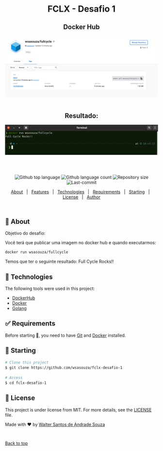 <div align="center" id="top"> 
  <h1>FCLX - Desafio 1</h1>
  <h2>Docker Hub</h2>
  <img src="./docker-hub.png" alt="Fclx Desafio 1" />
  <br>
  <br>
  <h2>Resultado:</h2>
    <img src="./result.png" alt="Fclx Desafio 1" />
  <br>
  <br>

&#xa0;

  <!-- <a href="https://fclxdesafio1.netlify.app">Demo</a> -->
</div>

<p align="center">
  <img alt="Github top language" src="https://img.shields.io/github/languages/top/wsasouza/fclx-desafio-1?color=56BEB8">

  <img alt="Github language count" src="https://img.shields.io/github/languages/count/wsasouza/fclx-desafio-1?color=56BEB8">

  <img alt="Repository size" src="https://img.shields.io/github/repo-size/wsasouza/fclx-desafio-1?color=56BEB8">

  <img alt="Last-commit" src="https://img.shields.io/github/last-commit/wsasouza/fclx-desafio-1?color=56BEB8">
  
</p>

<p align="center">
  <a href="#dart-about">About</a> &#xa0; | &#xa0; 
  <a href="#sparkles-features">Features</a> &#xa0; | &#xa0;
  <a href="#rocket-technologies">Technologies</a> &#xa0; | &#xa0;
  <a href="#white_check_mark-requirements">Requirements</a> &#xa0; | &#xa0;
  <a href="#checkered_flag-starting">Starting</a> &#xa0; | &#xa0;
  <a href="#memo-license">License</a> &#xa0; | &#xa0;
  <a href="https://github.com/wsasouza" target="_blank">Author</a>
</p>

<br>

## :dart: About

Objetivo do desafio:

Você terá que publicar uma imagem no docker hub e quando executarmos:

```bash
docker run wsasouza/fullcycle
```

Temos que ter o seguinte resultado: Full Cycle Rocks!!

## :rocket: Technologies

The following tools were used in this project:

- [DockerHub](https://hub.docker.com/r/wsasouza/fullcycle)
- [Docker](https://www.docker.com/)
- [Golang](https://go.dev/)

## :white_check_mark: Requirements

Before starting :checkered_flag:, you need to have [Git](https://git-scm.com) and [Docker](https://www.docker.com/) installed.

## :checkered_flag: Starting

```bash
# Clone this project
$ git clone https://github.com/wsasouza/fclx-desafio-1

# Access
$ cd fclx-desafio-1

```

## :memo: License

This project is under license from MIT. For more details, see the [LICENSE](LICENSE.md) file.

Made with :heart: by <a href="https://github.com/wsasouza" target="_blank">Walter Santos de Andrade Souza</a>

&#xa0;

<a href="#top">Back to top</a>
